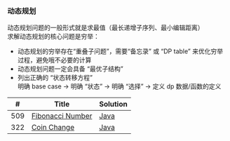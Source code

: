 ### 动态规划
动态规划问题的一般形式就是求最值（最长递增子序列、最小编辑距离）  
求解动态规划的核心问题是穷举：
* 动态规划的穷举存在“重叠子问题”，需要“备忘录” 或 “DP table” 来优化穷举过程，避免哦不必要的计算
* 动态规划问题一定会具备 “最优子结构”
* 列出正确的 “状态转移方程”  
    明确 base case -> 明确 “状态” -> 明确 “选择” -> 定义 dp 数据/函数的定义

| # | Title | Solution |
|---| ----- | -------- |
| 509 | [Fibonacci Number](https://leetcode-cn.com/problems/fibonacci-number/) | [Java](https://github.com/GeorgeCh2/review-self/blob/master/study/leetcode/DynamicProgramming/FibonacciNumber.java)|
|322| [Coin Change](https://leetcode-cn.com/problems/coin-change/) | [Java](https://github.com/GeorgeCh2/review-self/blob/master/study/leetcode/DynamicProgramming/CoinChange.java)|